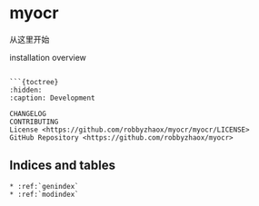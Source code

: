 # **myocr**

从这里开始

installation
overview
```

```{toctree}
:hidden:
:caption: Development

CHANGELOG
CONTRIBUTING
License <https://github.com/robbyzhaox/myocr/myocr/LICENSE>
GitHub Repository <https://github.com/robbyzhaox/myocr>
```

## Indices and tables

```{eval-rst}
* :ref:`genindex`
* :ref:`modindex`
```

